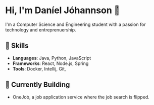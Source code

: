 <!--
**danieljohannsson/danieljohannsson** is a ✨ _special_ ✨ repository because its `README.md` (this file) appears on your GitHub profile.

Here are some ideas to get you started:

- 🔭 I’m currently working on ...
- 🌱 I’m currently learning ...
- 👯 I’m looking to collaborate on ...
- 🤔 I’m looking for help with ...
- 💬 Ask me about ...
- 📫 How to reach me: ...
- 😄 Pronouns: ...
- ⚡ Fun fact: ...
-->
# Hi, I'm Daníel Jóhannson 👋
I'm a Computer Science and Engineering student with a passion for technology and entreprenuership.

## 🚀 Skills
- **Languages**: Java, Python, JavaScript
- **Frameworks**: React, Node.js, Spring
- **Tools**: Docker, Intellij, Git, 

## 🌱 Currently Building
- OneJob, a job application service where the job search is flipped.
